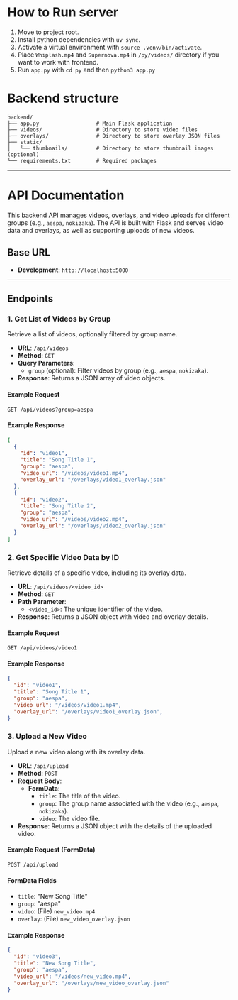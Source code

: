 # How to Run server
1. Move to project root.
2. Install python dependencies with `uv sync`.
3. Activate a virtual environment with `source .venv/bin/activate`.
4. Place `Whiplash.mp4` and `Supernova.mp4` in `/py/videos/` directory if you want to work with frontend.
5. Run `app.py` with `cd py` and then `python3 app.py`

# Backend structure
```
backend/
├── app.py                  # Main Flask application
├── videos/                 # Directory to store video files
├── overlays/               # Directory to store overlay JSON files
├── static/
│   └── thumbnails/         # Directory to store thumbnail images (optional)
└── requirements.txt        # Required packages
```

---

# API Documentation

This backend API manages videos, overlays, and video uploads for different groups (e.g., `aespa`, `nokizaka`). The API is built with Flask and serves video data and overlays, as well as supporting uploads of new videos.

## Base URL

- **Development**: `http://localhost:5000`

---

## Endpoints

### 1. Get List of Videos by Group

Retrieve a list of videos, optionally filtered by group name.

- **URL**: `/api/videos`
- **Method**: `GET`
- **Query Parameters**:
  - `group` (optional): Filter videos by group (e.g., `aespa`, `nokizaka`).
- **Response**: Returns a JSON array of video objects.

#### Example Request

```http
GET /api/videos?group=aespa
```

#### Example Response

```json
[
  {
    "id": "video1",
    "title": "Song Title 1",
    "group": "aespa",
    "video_url": "/videos/video1.mp4",
    "overlay_url": "/overlays/video1_overlay.json"
  },
  {
    "id": "video2",
    "title": "Song Title 2",
    "group": "aespa",
    "video_url": "/videos/video2.mp4",
    "overlay_url": "/overlays/video2_overlay.json"
  }
]
```

### 2. Get Specific Video Data by ID

Retrieve details of a specific video, including its overlay data.

- **URL**: `/api/videos/<video_id>`
- **Method**: `GET`
- **Path Parameter**:
  - `<video_id>`: The unique identifier of the video.
- **Response**: Returns a JSON object with video and overlay details.

#### Example Request

```http
GET /api/videos/video1
```

#### Example Response

```json
{
  "id": "video1",
  "title": "Song Title 1",
  "group": "aespa",
  "video_url": "/videos/video1.mp4",
  "overlay_url": "/overlays/video1_overlay.json",
}
```

### 3. Upload a New Video

Upload a new video along with its overlay data.

- **URL**: `/api/upload`
- **Method**: `POST`
- **Request Body**:
  - **FormData**:
    - `title`: The title of the video.
    - `group`: The group name associated with the video (e.g., `aespa`, `nokizaka`).
    - `video`: The video file.
- **Response**: Returns a JSON object with the details of the uploaded video.

#### Example Request (FormData)

```http
POST /api/upload
```

#### FormData Fields

- `title`: "New Song Title"
- `group`: "aespa"
- `video`: (File) `new_video.mp4`
- `overlay`: (File) `new_video_overlay.json`

#### Example Response

```json
{
  "id": "video3",
  "title": "New Song Title",
  "group": "aespa",
  "video_url": "/videos/new_video.mp4",
  "overlay_url": "/overlays/new_video_overlay.json"
}
```
